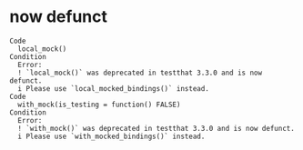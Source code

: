 # now defunct

    Code
      local_mock()
    Condition
      Error:
      ! `local_mock()` was deprecated in testthat 3.3.0 and is now defunct.
      i Please use `local_mocked_bindings()` instead.
    Code
      with_mock(is_testing = function() FALSE)
    Condition
      Error:
      ! `with_mock()` was deprecated in testthat 3.3.0 and is now defunct.
      i Please use `with_mocked_bindings()` instead.

